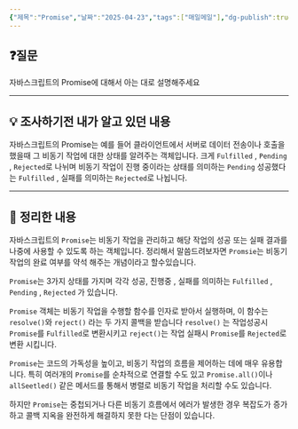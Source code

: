 ```yaml
---
{"제목":"Promise","날짜":"2025-04-23","tags":["매일메일"],"dg-publish":true,"permalink":"/v2/매일메일/Promise/","dgPassFrontmatter":true}
---
```


## ❓질문

자바스크립트의 Promise에 대해서 아는 대로 설명해주세요

---
## 💡 조사하기전 내가 알고 있던 내용

자바스크립트의 Promise는  예를 들어 클라이언트에서 서버로 데이터 전송이나 호출을 했을때 그 비동기 작업에 대한 상태를 알려주는 객체입니다.
크게 `Fulfilled` , `Pending` , `Rejected`로 나뉘며 
비동기 작업이 진행 중이라는 상태를 의미하는 `Pending`
성공했다는 `Fulfilled` , 실패를 의미하는 `Rejected`로 나뉩니다.


---
## 🏫 정리한 내용

자바스크립트의 `Promise`는 비동기 작업을 관리하고 해당 작업의 성공 또는 실패 결과를 나중에 사용할 수 있도록 하는 객체입니다. 정리해서 말씀드려보자면 `Promsie`는 비동기 작업의 완료 여부를 약석 해주는 개념이라고 할수있습니다.

`Promise`는 3가지 상태를 가지며 각각 성공, 진행중 , 실패를 의미하는  `Fulfilled` , `Pending` , `Rejected` 가 있습니다.

`Promise` 객체는 비동기 작업을 수행할 함수를 인자로 받아서 실행하며, 이 함수는 `resolve()`와 `reject()` 라는 두 가지 콜백을 받습니다 `resolve()` 는 작업성공시 `Promise`를 `Fulfilled`로 변환시키고 `reject()`는 작업 실패시 `Promise`를 `Rejected`로 변환 시킵니다.

`Promise`는 코드의 가독성을 높이고, 비동기 작업의 흐름을 제어하는 데에 매우 유용합니다. 특히 여러개의 `Promise`를 순차적으로 연결할 수도 있고 `Promise.all()`이나 `allSeetled()` 같은 메서드를 통해서 병렬로 비동기 작업을 처리할 수도 있습니다.

하지만 `Promise`는 중첩되거나 다른 비동기 흐름에서 에러가 발생한 경우 복잡도가 증가하고
콜백 지옥을 완전하게 해결하지 못한 다는 단점이 있습니다. 


